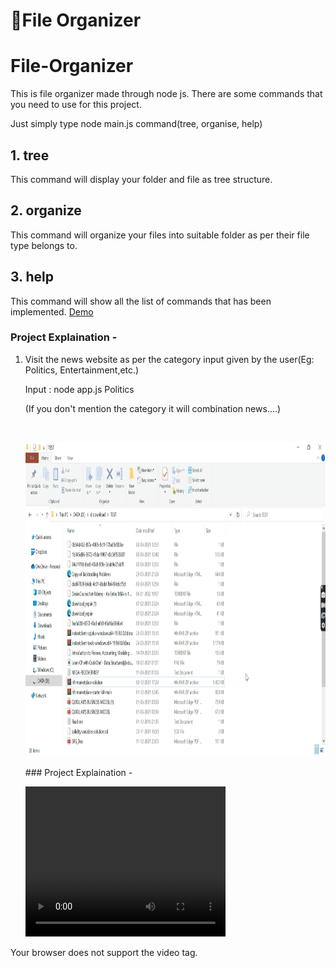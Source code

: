 # 📁File Organizer

# File-Organizer
This is file organizer made through node js.
There are some commands that you need to use for this project.

Just simply type node main.js command(tree, organise, help)

## 1. tree
This command will display your folder and file as tree structure.

## 2. organize
This command will organize your files into suitable folder as per their file type belongs to.

## 3. help
This command will show all the list of commands that has been implemented.
<a href = "https://screenrec.com/share/aA1sShemWq">Demo</a>

### Project Explaination - 
1. <p>Visit the news website as per the category input given by the user(Eg: Politics, Entertainment,etc.)</p>
   <p>Input : node app.js Politics</p>
   <p>(If you don't mention the category it will combination news....)</p><br>
  
   <img src = "Project/s1.png" width = 700 height = 500><br><br>### Project Explaination - 

    <video width="320" height="240" controls>
  <source src="Project/file organizer.mp4" type="video/mp4">
  
  Your browser does not support the video tag.
</video>
